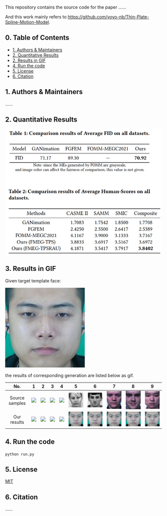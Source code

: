 This repository contains the source code for the paper ……

And this work mainly refers to https://github.com/yoyo-nb/Thin-Plate-Spline-Motion-Model.

## 0. Table of Contents
* [1. Authors & Maintainers](#1-authors---maintainers)
* [2. Quantitative Results](#2-quantitative-results)
* [2. Results in GIF](#3-results-in-gif)
* [4. Run the code](#4-run-the-code)
* [5. License](#5-license)
* [6. Citation](#6-citation)

## 1. Authors & Maintainers
……

## 2. Quantitative Results
<img src="./sup-mat/上传1-Quantitative Results.png">

## 3. Results in GIF
Given target template face:

<img src="./sup-mat/gif/T_1-Template_Male_Asian.jpg">

the results of corresponding generation are listed below as gif.

| No.             | 1    | 2    | 3    | 4    | 5    | 6    | 7    | 8    | 9    |
| :-------------: | :--: | :--: | :--: | :--: | :--: | :--: | :--: | :--: | :--: | 
|  Source samples | <img src="./sup-mat/gif/1_1-Negative_EP19_06f.gif"> | <img src="./sup-mat/gif/1_2-Positive_EP01_01f.gif"> | <img src="./sup-mat/gif/1_3-Surprise_EP01_13.gif"> | <img src="./sup-mat/gif/1_4-Negative_018_3_1.gif"> | <img src="./sup-mat/gif/1_5-Positive_022_3_3.gif"> | <img src="./sup-mat/gif/1_6-Surprise_007_7_1.gif"> | <img src="./sup-mat/gif/1_7-Negative_s11_ne_02.gif"> | <img src="./sup-mat/gif/1_8-Positive_s3_po_05.gif"> | <img src="./sup-mat/gif/1_9-Surprise_s20_sur_01.gif"> |
|  Our results    | <img src="./sup-mat/gif/2_1-Negative_EP19_06f-Template_Male_Asian.gif"> | <img src="./sup-mat/gif/2_2-Positive_EP01_01f-Template_Male_Asian .gif"> | <img src="./sup-mat/gif/2_3-Surprise_EP01_13-Template_Male_Asian.gif"> | <img src="./sup-mat/gif/2_4-Negative_018_3_1-Template_Male_Asian.gif"> | <img src="./sup-mat/gif/2_5-Positive_022_3_3-Template_Male_Asian.gif"> | <img src="./sup-mat/gif/2_6-Surprise_007_7_1-Template_Male_Asian.gif"> | <img src="./sup-mat/gif/2_7-Negative_s11_ne_02-Template_Male_Asian.gif"> | <img src="./sup-mat/gif/2_8-Positive_s3_po_05-Template_Male_Asian.gif"> | <img src="./sup-mat/gif/2_9-Surprise_s20_sur_01-Template_Male_Asian.gif"> |

## 4. Run the code
`python run.py`

## 5. License
[MIT](https://github.com/Necolizer/Facial-Prior-Based-FOMM/blob/main/LICENSE)

## 6. Citation
……
